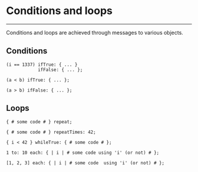 # Conditions and loops

---

Conditions and loops are achieved through messages to various objects.

## Conditions
```
(i == 1337) ifTrue: { ... }
            ifFalse: { ... };

(a < b) ifTrue: { ... };

(a > b) ifFalse: { ... };
```

## Loops
```
{ # some code # } repeat;

{ # some code # } repeatTimes: 42;

{ i < 42 } whileTrue: { # some code # };

1 to: 10 each: { | i | # some code using 'i' (or not) # };

[1, 2, 3] each: { | i | # some code  using 'i' (or not) # };
```

